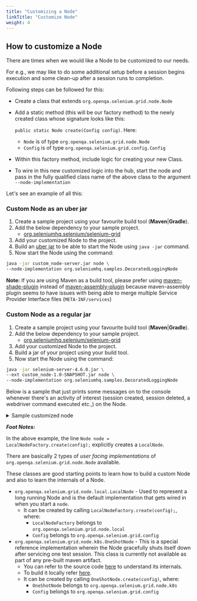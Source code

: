 ```yaml
---
title: "Customizing a Node"
linkTitle: "Customize Node"
weight: 4
---
```



## How to customize a Node

There are times when we would like a Node to be customized to our needs. 

For e.g., we may like to do some additional setup before a session begins execution and some clean-up after a session runs to completion.

Following steps can be followed for this:

* Create a class that extends `org.openqa.selenium.grid.node.Node`
* Add a static method (this will be our factory method) to the newly created class whose signature looks like this: 

  `public static Node create(Config config)`. Here:

    * `Node` is of type `org.openqa.selenium.grid.node.Node`
    * `Config` is of type `org.openqa.selenium.grid.config.Config`
* Within this factory method, include logic for creating your new Class.
* To wire in this new customized logic into the hub, start the node and pass in the fully qualified class name of the above class to the argument `--node-implementation`

Let's see an example of all this:

### Custom Node as an uber jar

1. Create a sample project using your favourite build tool (**Maven**|**Gradle**).
2. Add the below dependency to your sample project.
    * [org.seleniumhq.selenium/selenium-grid](https://mvnrepository.com/artifact/org.seleniumhq.selenium/selenium-grid)
3. Add your customized Node to the project.
4. Build an [uber jar](https://imagej.net/develop/uber-jars) to be able to start the Node using `java -jar` command.
5. Now start the Node using the command:

```bash
java -jar custom_node-server.jar node \
--node-implementation org.seleniumhq.samples.DecoratedLoggingNode
```

**Note:** If you are using Maven as a build tool, please prefer using [maven-shade-plugin](https://maven.apache.org/plugins/maven-shade-plugin) instead of [maven-assembly-plugin](https://maven.apache.org/plugins/maven-assembly-plugin) because maven-assembly plugin seems to have issues with being able to merge multiple Service Provider Interface files (`META-INF/services`)

### Custom Node as a regular jar

1. Create a sample project using your favourite build tool (**Maven**|**Gradle**).
2. Add the below dependency to your sample project.
    * [org.seleniumhq.selenium/selenium-grid](https://mvnrepository.com/artifact/org.seleniumhq.selenium/selenium-grid)
3. Add your customized Node to the project.
4. Build a jar of your project using your build tool.
5. Now start the Node using the command:

```bash
java -jar selenium-server-4.6.0.jar \
--ext custom_node-1.0-SNAPSHOT.jar node \
--node-implementation org.seleniumhq.samples.DecoratedLoggingNode
```
Below is a sample that just prints some messages on to the console whenever there's an activity of interest (session created, session deleted, a webdriver command executed etc.,) on the Node.


<details>
<summary>Sample customized node</summary>

```java
package org.seleniumhq.samples;

import java.io.IOException;
import java.net.URI;
import java.util.UUID;
import java.util.function.Supplier;
import org.openqa.selenium.Capabilities;
import org.openqa.selenium.NoSuchSessionException;
import org.openqa.selenium.WebDriverException;
import org.openqa.selenium.grid.config.Config;
import org.openqa.selenium.grid.data.CreateSessionRequest;
import org.openqa.selenium.grid.data.CreateSessionResponse;
import org.openqa.selenium.grid.data.NodeId;
import org.openqa.selenium.grid.data.NodeStatus;
import org.openqa.selenium.grid.data.Session;
import org.openqa.selenium.grid.log.LoggingOptions;
import org.openqa.selenium.grid.node.HealthCheck;
import org.openqa.selenium.grid.node.Node;
import org.openqa.selenium.grid.node.local.LocalNodeFactory;
import org.openqa.selenium.grid.security.Secret;
import org.openqa.selenium.grid.security.SecretOptions;
import org.openqa.selenium.grid.server.BaseServerOptions;
import org.openqa.selenium.internal.Either;
import org.openqa.selenium.io.TemporaryFilesystem;
import org.openqa.selenium.remote.SessionId;
import org.openqa.selenium.remote.http.HttpRequest;
import org.openqa.selenium.remote.http.HttpResponse;
import org.openqa.selenium.remote.tracing.Tracer;

public class DecoratedLoggingNode extends Node {

  private Node node;

  protected DecoratedLoggingNode(Tracer tracer, NodeId nodeId, URI uri, Secret registrationSecret) {
	super(tracer, nodeId, uri, registrationSecret);
  }

  public static Node create(Config config) {
    LoggingOptions loggingOptions = new LoggingOptions(config);
    BaseServerOptions serverOptions = new BaseServerOptions(config);
    URI uri = serverOptions.getExternalUri();
    SecretOptions secretOptions = new SecretOptions(config);

    // Refer to the foot notes for additional context on this line.
    Node node = LocalNodeFactory.create(config);

    DecoratedLoggingNode wrapper = new DecoratedLoggingNode(loggingOptions.getTracer(),
				node.getId(),
				uri,
				secretOptions.getRegistrationSecret());
    wrapper.node = node;
    return wrapper;
  }

  @Override
  public Either<WebDriverException, CreateSessionResponse> newSession(
      CreateSessionRequest sessionRequest) {
    return perform(() -> node.newSession(sessionRequest), "newSession");
  }

  @Override
  public HttpResponse executeWebDriverCommand(HttpRequest req) {
    return perform(() -> node.executeWebDriverCommand(req), "executeWebDriverCommand");
  }

  @Override
  public Session getSession(SessionId id) throws NoSuchSessionException {
    return perform(() -> node.getSession(id), "getSession");
  }

  @Override
  public HttpResponse uploadFile(HttpRequest req, SessionId id) {
    return perform(() -> node.uploadFile(req, id), "uploadFile");
  }

  @Override
  public HttpResponse downloadFile(HttpRequest req, SessionId id) {
    return perform(() -> node.downloadFile(req, id), "downloadFile");
  }

  @Override
  public TemporaryFilesystem getDownloadsFilesystem(UUID uuid) {
    return perform(() -> {
      try {
        return node.getDownloadsFilesystem(uuid);
      } catch (IOException e) {
        throw new RuntimeException(e);
      }
    }, "downloadsFilesystem");
  }

  @Override
  public TemporaryFilesystem getUploadsFilesystem(SessionId id) throws IOException {
    return perform(() -> {
      try {
        return node.getUploadsFilesystem(id);
      } catch (IOException e) {
        throw new RuntimeException(e);
      }
    }, "uploadsFilesystem");

  }

  @Override
  public void stop(SessionId id) throws NoSuchSessionException {
    perform(() -> node.stop(id), "stop");
  }

  @Override
  public boolean isSessionOwner(SessionId id) {
    return perform(() -> node.isSessionOwner(id), "isSessionOwner");
  }

  @Override
  public boolean isSupporting(Capabilities capabilities) {
    return perform(() -> node.isSupporting(capabilities), "isSupporting");
  }

  @Override
  public NodeStatus getStatus() {
    return perform(() -> node.getStatus(), "getStatus");
  }

  @Override
  public HealthCheck getHealthCheck() {
    return perform(() -> node.getHealthCheck(), "getHealthCheck");
  }

  @Override
  public void drain() {
    perform(() -> node.drain(), "drain");
  }

  @Override
  public boolean isReady() {
    return perform(() -> node.isReady(), "isReady");
  }

  private void perform(Runnable function, String operation) {
    try {
      System.err.printf("[COMMENTATOR] Before %s()%n", operation);
      function.run();
    } finally {
      System.err.printf("[COMMENTATOR] After %s()%n", operation);
    }
  }

  private <T> T perform(Supplier<T> function, String operation) {
    try {
      System.err.printf("[COMMENTATOR] Before %s()%n", operation);
      return function.get();
    } finally {
      System.err.printf("[COMMENTATOR] After %s()%n", operation);
    }
  }
}
```
</details>

**_Foot Notes:_**

In the above example, the line `Node node = LocalNodeFactory.create(config);` explicitly creates a `LocalNode`.

There are basically 2 types of *user facing implementations* of `org.openqa.selenium.grid.node.Node` available. 

These classes are good starting points to learn how to build a custom Node and also to learn the internals of a Node.

* `org.openqa.selenium.grid.node.local.LocalNode` - Used to represent a long running Node and is the default implementation that gets wired in when you start a `node`. 
    * It can be created by calling `LocalNodeFactory.create(config);`, where:
      * `LocalNodeFactory` belongs to `org.openqa.selenium.grid.node.local`
      * `Config` belongs to `org.openqa.selenium.grid.config`
* `org.openqa.selenium.grid.node.k8s.OneShotNode` - This is a special reference implementation wherein the Node gracefully shuts itself down after servicing one test session. This class is currently not available as part of any pre-built maven artifact.
  *  You can refer to the source code [here](https://github.com/SeleniumHQ/selenium/blob/trunk/java/src/org/openqa/selenium/grid/node/k8s/OneShotNode.java) to understand its internals. 
  *  To build it locally refer [here](https://github.com/SeleniumHQ/selenium/blob/trunk/deploys/k8s/README.md). 
  *  It can be created by calling `OneShotNode.create(config)`, where:
      * `OneShotNode` belongs to `org.openqa.selenium.grid.node.k8s`
      * `Config` belongs to `org.openqa.selenium.grid.config`
